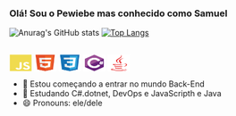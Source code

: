 ### Olá! Sou o Pewiebe mas conhecido como Samuel

![Anurag's GitHub stats](https://github-readme-stats.vercel.app/api?username=pewiebe&show_icons=true&theme=dracula)
[![Top Langs](https://github-readme-stats.vercel.app/api/top-langs/?username=pewiebe&layout=compact)](https://github.com/anuraghazra/github-readme-stats)


<div style="display: inline_block"><br>
  <img align="center" alt="Pewiebe-Js" height="30" width="40" src="https://raw.githubusercontent.com/devicons/devicon/master/icons/javascript/javascript-plain.svg">
  <img align="center" alt="Pewiebe-HTML" height="30" width="40" src="https://raw.githubusercontent.com/devicons/devicon/master/icons/html5/html5-original.svg">
  <img align="center" alt="Pewiebe-CSS" height="30" width="40" src="https://raw.githubusercontent.com/devicons/devicon/master/icons/css3/css3-original.svg">
  <img align="center" alt="Pewiebe-Csharp" height="30" width="40" src="https://raw.githubusercontent.com/devicons/devicon/master/icons/csharp/csharp-original.svg">
<img align="center" alt="Pewiebe-Js" height="30" width="40" src="https://raw.githubusercontent.com/devicons/devicon/master/icons/java/java-plain.svg">
  </div>

- 🔭 Estou começando a entrar no mundo Back-End
- 🌱 Estudando C#.dotnet, DevOps e JavaScripth e Java
- 😄 Pronouns: ele/dele



